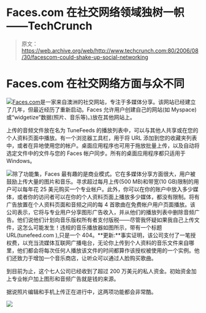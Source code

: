 # Faces.com 在社交网络领域独树一帜——TechCrunch

> 原文：<https://web.archive.org/web/http://www.techcrunch.com:80/2006/08/30/facescom-could-shake-up-social-networking>

# Faces.com 在社交网络方面与众不同

[![](img/9b08460da83442c10f3f2d56ed253621.png)](https://web.archive.org/web/20220810021947/http://www.faces.com/)[Faces.com](https://web.archive.org/web/20220810021947/http://faces.com/)是一家来自澳洲的社交网站，专注于多媒体分享。该网站已经建立了几年，但最近经历了重新启动。Faces 允许用户创建自己的网站(如 Myspace)或“widgetize”数据(照片、音乐等)。)放在其他网站上。

上传的音频文件放在名为 TuneFeeds 的播放列表中，可以与其他人共享或在您的个人资料页面中播放。有一个浏览器工具栏，用于将 URL 添加到您的收藏夹列表中，或者在异地使用您的帐户。桌面应用程序也可用于拖放批量上传，以及自动将选定文件中的文件与您的 Faces 帐户同步。所有的桌面应用程序都只适用于 Windows。

![](img/aa0096a02bc6acdf37849544902e4e51.png)除了功能集，Faces 最有趣的是商业模式。它在多媒体分享方面很大，用户被鼓励上传大量的图片和音乐。寻求超过每月上传(500 MB)和带宽(10 GB)限制的用户可以每年花 25 美元购买一个专业帐户。此外，你可以在你的账户中放入多少媒体，或者你的访问者可以在你的个人资料页面上播放多少媒体，都没有限制。将有广告放置在个人资料页面和音频之间的每 4 首歌曲在免费帐户用户页面播放。该公司表示，它将与专业用户分享图形广告收入，并从他们的播放列表中删除音频广告。他们说他们计划向音乐版权所有者支付版税——尽管我怀疑如果我自己上传文件，这怎么可能发生！违规的音乐播放器如图所示，带有一个标题 URL(tunefeed.com ),只是一个 404。**更新:**事实证明，该公司支付了一笔授权费，以充当流媒体互联网广播电台，无论你上传到个人资料的音乐文件来自哪里，他们都会将每次任何人播放该文件的时间都算作该授权被使用的一个实例。他们还致力于增加一个音乐商店，让听众可以通过人脸购买歌曲。

到目前为止，这个七人公司已经收到了超过 200 万美元的私人资金。初始资金加上专业帐户加上图形和音频广告就是钱的来源。

据说照片编辑和手机上传正在进行中，这两项功能都会非常酷。

![](img/a0c21dba44f2f3964c5c2fc6c0f1406c.png)